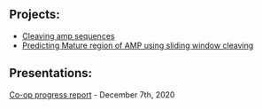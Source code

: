 ## Projects: </br>
   - [Cleaving amp sequences](amp_pipeline) </br>
   - [Predicting Mature region of AMP using sliding window cleaving](sliding_window)



## Presentations: </br>
[Co-op progress report](./Term-1.pdf) - December 7th, 2020

